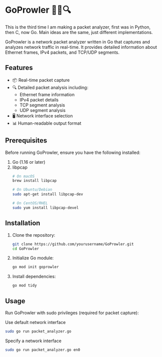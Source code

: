 # GoProwler 🕵️‍♂️🔍

This is the third time I am making a packet analyzer, first was in Python, then C, now Go. Main ideas are the same, just different implementations.

GoProwler is a network packet analyzer written in Go that captures and analyzes network traffic in real-time. It provides detailed information about Ethernet frames, IPv4 packets, and TCP/UDP segments.

## Features

- 📦 Real-time packet capture
- 🔍 Detailed packet analysis including:
  - Ethernet frame information
  - IPv4 packet details
  - TCP segment analysis
  - UDP segment analysis
- 🖥️ Network interface selection
- 📊 Human-readable output format

## Prerequisites

Before running GoProwler, ensure you have the following installed:

1. Go (1.16 or later)
2. libpcap
   ```bash
   # On macOS
   brew install libpcap

   # On Ubuntu/Debian
   sudo apt-get install libpcap-dev

   # On CentOS/RHEL
   sudo yum install libpcap-devel
   ```

## Installation

1. Clone the repository:
   ```bash
   git clone https://github.com/yourusername/GoProwler.git
   cd GoProwler
   ```

2. Initialize Go module:
   ```bash
   go mod init goprowler
   ```

3. Install dependencies:
   ```bash
   go mod tidy
   ```

## Usage

Run GoProwler with sudo privileges (required for packet capture):

Use default network interface
```bash
sudo go run packet_analyzer.go
```

Specify a network interface
```bash
sudo go run packet_analyzer.go en0
```








